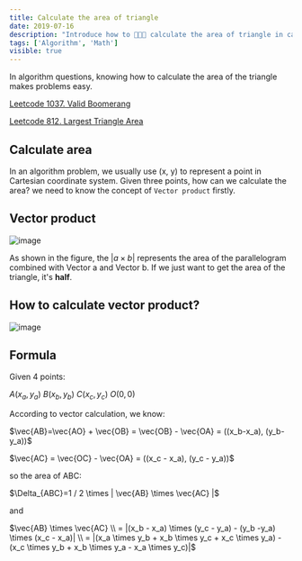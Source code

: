 ```yaml
---
title: Calculate the area of triangle
date: 2019-07-16
description: "Introduce how to 👨🏻‍💻 calculate the area of triangle in cartesian coordinate system."
tags: ['Algorithm', 'Math']
visible: true
---
```


In algorithm questions, knowing how to calculate the area of the triangle makes problems easy.

[Leetcode 1037. Valid Boomerang](https://leetcode.com/problems/valid-boomerang/)

[Leetcode 812. Largest Triangle Area](https://leetcode.com/problems/largest-triangle-area/)

## Calculate area
In an algorithm problem, we usually use (x, y) to represent a point in Cartesian coordinate system. Given three points, how can we calculate the area? we need to know the concept of `Vector product` firstly.

## Vector product

![image](https://user-images.githubusercontent.com/24699211/61271685-2455aa80-a75a-11e9-870e-908e1cffa43b.png)

As shown in the figure, the $|a \times b|$ represents the area of the parallelogram combined with Vector a and Vector b. If we just want to get the area of the triangle, it's **half**.

## How to calculate vector product?

![image](https://user-images.githubusercontent.com/24699211/61273020-5ae0f480-a75d-11e9-990f-5047852b3993.png)

## Formula

Given 4 points:

$A(x_a,y_a) \ B(x_b, y_b) \ C(x_c,y_c) \ O(0,0)$

According to vector calculation, we know:

$\vec{AB}=\vec{AO} + \vec{OB} = \vec{OB} - \vec{OA} = ((x_b-x_a), (y_b-y_a))$

$\vec{AC} = \vec{OC} - \vec{OA} = ((x_c - x_a), (y_c - y_a))$

so the area of ABC:

$\Delta_{ABC}=1 / 2 \times | \vec{AB} \times \vec{AC} |$

and 

$\vec{AB} \times \vec{AC} \\ = |(x_b - x_a) \times (y_c - y_a) - (y_b -y_a) \times (x_c - x_a)| \\ = |(x_a \times y_b + x_b \times y_c + x_c \times y_a) - (x_c \times y_b + x_b \times y_a - x_a \times y_c)|$